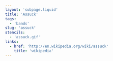 ```yaml
---
layout: 'subpage.liquid'
title: 'Assuck'
tags:
  - 'bands'
slug: 'assuck'
stencils:
  - 'assuck.gif'
links:
  - href: 'http://en.wikipedia.org/wiki/assuck'
    title: 'wikipedia'
---
```

